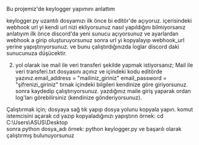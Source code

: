 Bu projemiz'de keylogger yapımını anlattım 

keylogger.py uzantılı dosyamızı ilk önce bi editör'de açıyoruz.
içerisindeki webhook url yi kendi url nizi ekliyorsunuz 
nasıl yapıldığını bilmiyorsanız anlatıyım ilk önce discord'da yeni sunucu açıyorsunuz ve ayarlardan webhook a girip oluşturuyorsunuz sonra url yi kopyalayıp webhook_url yerine yapıştırıyorsunuz.
ve bunu çalıştırdığınızda loglar discord daki sunucunuza düşücektir.

2. yol olarak ise mail ile veri transferi  şekilde yapmak istiyorsanız; Mail ile veri transferi.txt dosyasını açınız ve içindeki kodu editörde yazınız.email_address = "mailiniz_giriniz"
email_password = "şifrenizi_giriniz" tırnak içindeki bilgileri kendinize göre giriyorsunuz. sonra kaydedip çalıştırıyorsunuz.
yazdığınız maile giriş yaparak ordan log'ları görebilirsiniz (kendinize gönderiyorsunuz).

Çalıştırmak için;
dosyaya sağ tık yapıp dosya yolunu kopyala yapın.
komut istemcisini açarak cd yazıp kopyaladığınızı yapıştırın örnek: cd C:\Users\ASUS\Desktop\
sonra python dosya_adı örnek: python keylogger.py
ve başarılı olarak çalıştırmış bulunuyorsunuz
